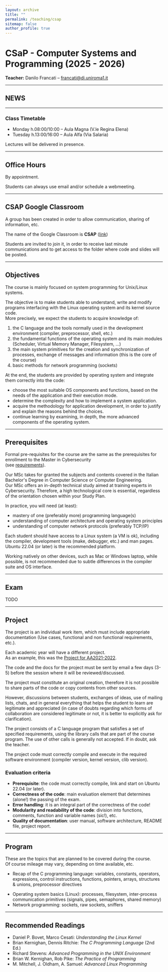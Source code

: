 ```yaml
---
layout: archive
title: ""
permalink: /teaching/csap
sitemap: false
author_profile: true
---
```


# CSaP - Computer Systems and Programming (2025 - 2026)

**Teacher:** Danilo Francati – [francati@di.uniroma1.it](mailto:francati@di.uniroma1.it)

---

## NEWS


<!-- This is the [project](#) for this year (2025). -->

<!-- Send me code and documentation at least three days before the exam’s date. -->

<!-- Contact me (email) should you need any clarifications. -->

<!-- These are the result for the [third midterm](#), and the [proposed grades](#). -->

<!-- Students can just accept them (send me an email) or, to improve them, register for an oral test at one of the next exam sessions.   -->

<!-- **N.B.:** The grades in ORANGE boxes can be confirmed only **after an oral exam**. -->

<!-- --- -->

<!-- **Today, Dec. 16th, was the last session for AA2024-2025.** -->


---

### Class Timetable
- Monday h.08:00/10:00 – Aula Magna (V.le Regina Elena)  
- Tuesday h.13:00/16:00 – Aula Alfa (Via Salaria)  

Lectures will be delivered in presence.

---

## Office Hours

By appointment.

Students can always use email and/or schedule a webmeeting.

---

## CSAP Google Classroom

A group has been created in order to allow communication, sharing of information, etc.  

The name of the Google Classroom is **CSAP** ([link](https://groups.google.com/a/uniroma1.it/d/forum/TODO))  

Students are invited to join it, in order to receive last minute communications and to get access to the folder where code and slides will be posted.

---

## Objectives

The course is mainly focused on system programming for Unix/Linux systems.

The objective is to make students able to understand, write and modify programs interfacing with the Linux operating system and its kernel source code.  
More precisely, we expect the students to acquire knowledge of:

1. the C language and the tools normally used in the development environment (compiler, preprocessor, shell, etc.)  
2. the fundamental functions of the operating system and its main modules (Scheduler, Virtual Memory Manager, Filesystem, ...)  
3. the main system primitives for the creation and synchronization of processes, exchange of messages and information (this is the core of the course)  
4. basic methods for network programming (sockets)  

At the end, the students are provided by operating system and integrate them correctly into the code:  

- choose the most suitable OS components and functions, based on the needs of the application and their execution mode.  
- determine the complexity and how to implement a system application.  
- acquire the methodology for application development, in order to justify and explain the reasons behind the choices.  
- continue learning by examining, in depth, the more advanced components of the operating system.  

---

## Prerequisites

Formal pre-requisites for the course are the same as the prerequisites for enrollment to the Master in Cybersecurity  
(see [requirements](https://cybersecurity.uniroma1.it/admission#requirements)).  

Our MSc takes for granted the subjects and contents covered in the Italian Bachelor's Degree in Computer Science or Computer Engineering.  
Our MSc offers an in-depth technical study aimed at training experts in Cybersecurity. Therefore, a high technological core is essential, regardless of the orientation chosen within your Study Plan.

In practice, you will need (at least):  
- mastery of one (preferably more) programming language(s)  
- understanding of computer architecture and operating system principles  
- understanding of computer network protocols (preferably TCP/IP)  

Each student should have access to a Linux system (a VM is ok), including the compiler, development tools (make, debugger, etc.) and man pages.  
Ubuntu 22.04 (or later) is the recommended platform.  

Working natively on other devices, such as Mac or Windows laptop, while possible, is not recommended due to subtle differences in the compiler suite and OS interface.  

---

## Exam

TODO

<!-- An evaluation will be carried out, during the course, through **3 midterms**: short programs developed by the students in the classroom using their own laptop.  -->

<!-- At the end of the course, the students will be able to accept the result obtained with these tests and verbalize it, perhaps after an oral discussion.   -->

<!-- As an alternative, or if the result of the tests is not considered acceptable, a complete individual project, written in C, could be developed on a topic pertaining the arguments seen during the course.   -->

<!-- Thus, there are two options:   -->
<!-- 1. Pass the midterms (and, eventually, an oral discussion)   -->
<!-- 2. Complete the project (as described in the dedicated section). The project (sources and documentation) must be sent by email a few days (5-7) before the date of the exam.   -->

<!-- Write/contact me for any doubts, information, etc.   -->

---

## Project

The project is an individual work item, which must include appropriate documentation (Use cases, functional and non functional requirements, etc.).  

Each academic year will have a different project.  
As an example, this was the [Project for AA2021-2022](TODO).  

The code and the docs for the project must be sent by email a few days (3-5) before the session where it will be reviewed/discussed.  

The project must constitute an original creation, therefore it is not possible to share parts of the code or copy contents from other sources.  

However, discussions between students, exchanges of ideas, use of mailing lists, chats, and in general everything that helps the student to learn are legitimate and appreciated (in case of doubts regarding which forms of collaboration are considered legitimate or not, it is better to explicitly ask for clarification).  

The project consists of a C language program that satisfies a set of specified requirements, using the library calls that are part of the course program. The use of other calls is generally not accepted. If in doubt, ask the teacher.  

The project code must correctly compile and execute in the required software environment (compiler version, kernel version, clib version).  

### Evaluation criteria
- **Prerequisite**: the code must correctly compile, link and start on Ubuntu 22.04 (or later).  
- **Correctness of the code**: main evaluation element that determines (alone!) the passing of the exam.  
- **Error handling**: it is an integral part of the correctness of the code!  
- **Modularity and readability of the code**: division into functions, comments, function and variable names (sic!), etc.  
- **Quality of documentation**: user manual, software architecture, README file, project report.  

---

## Program

These are the topics that are planned to be covered during the course.  
Of course mileage may vary, depending on time available, etc.  

- Recap of the C programming language: variables, constants, operators, expressions, control instructions, functions, pointers, arrays, structures & unions, preprocessor directives  
<!-- - Programming environment: compiler, make & makefiles, gdb debugger   -->
- Operating system basics (Linux): processes, filesystem, inter-process communication primitives (signals, pipes, semaphores, shared memory)  
- Network programming: sockets, raw sockets, sniffers  

---

## Recommended Readings

- Daniel P. Bovet, Marco Cesati: *Understanding the Linux Kernel*  
- Brian Kernighan, Dennis Ritchie: *The C Programming Language* (2nd Ed.)  
- Richard Stevens: *Advanced Programming in the UNIX Environment*  
- Brian W. Kernighan, Rob Pike: *The Practice of Programming*  
- M. Mitchell, J. Oldham, A. Samuel: *Advanced Linux Programming*  
